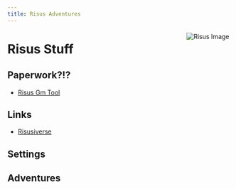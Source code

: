 ```yaml
---
title: Risus Adventures
---
```


<style> .sideimg {float:right; margin: 5px;}</style>

<span class="sideimg">![Risus Image](http://www.risusiverse.com/_/rsrc/1352864655264/home/We%20need%20you.png)</span>


# Risus Stuff
## Paperwork?!?
- [Risus Gm Tool](./RisusGMTool)

## Links
- [Risusiverse](http://www.risusiverse.com/)

## Settings

## Adventures

